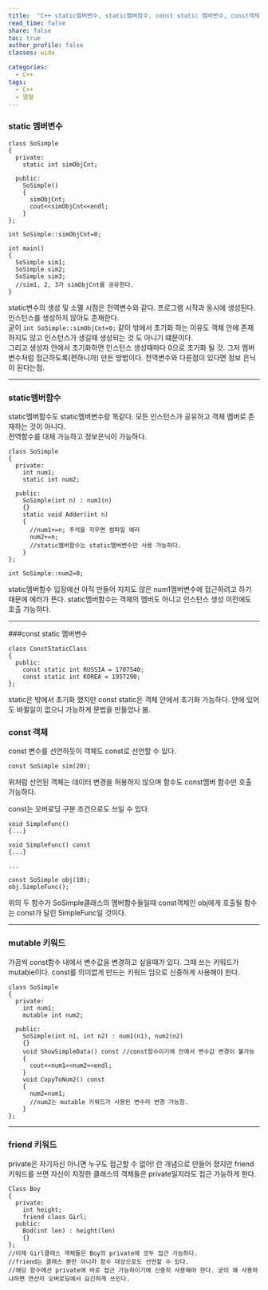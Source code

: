 ```yaml
---
title:  "C++ static멤버변수, static멤버함수, const static 멤버변수, const객체, mutable키워드, friend.md!"
read_time: false
share: false
toc: true
author_profile: false
classes: wide

categories:
  - C++
tags:
  - C++
  - 열혈
---
```


### static 멤버변수
```
class SoSimple
{
  private:
    static int simObjCnt;
  
  public:
    SoSimple()
    {
      simObjCnt;
      cout<<simObjCnt<<endl;
    }
};

int SoSimple::simObjCnt=0;

int main()
{
  SoSimple sim1;
  SoSimple sim2;
  SoSimple sim3;
  //sim1, 2, 3가 simObjCnt를 공유한다.
}
```
static변수의 생성 및 소멸 시점은 전역변수와 같다. 프로그램 시작과 동시에 생성된다. 인스턴스를 생성하지 않아도 존재한다.  
굳이 ```int SoSimple::simObjCnt=0;``` 같이 밖에서 초기화 하는 이유도 객체 안에 존재하지도 않고 인스턴스가 생길때 생성되는 것 도 아니기 떄문이다.  
그리고 생성자 안에서 초기화하면 인스턴스 생성때마다 0으로 초기화 될 것.
그저 멤버변수처럼 접근하도록(편하니까) 만든 방법이다. 전역변수와 다른점이 있다면 정보 은닉이 된다는점.

***

### static멤버함수

static멤버함수도 static멤버변수랑 똑같다. 모든 인스턴스가 공유하고 객체 멤버로 존재하는 것이 아니다.  
전역함수를 대체 가능하고 정보은닉이 가능하다.
```
class SoSimple
{
  private:
    int num1;
    static int num2;
  
  public:
    SoSimple(int n) : num1(n)
    {}
    static void Adder(int n)
    {
      //num1+=n; 주석을 지우면 컴파일 에러
      num2+=n;
      //static멤버함수는 static멤버변수만 사용 가능하다.
    }
};

int SoSimple::num2=0;
```
static멤버함수 입장에선 아직 만들어 지지도 않은 num1멤버변수에 접근하려고 하기 때문에 에러가 뜬다.
static멤버함수는 객체의 멤버도 아니고 인스턴스 생성 이전에도 호출 가능하다.

***

###const static 멤버변수

```
class ConstStaticClass
{
  public:
    const static int RUSSIA = 1707540;
    const static int KOREA = 1957290;
};
```
static은 밖에서 초기화 했지만 const static은 객체 안에서 초기화 가능하다. 안에 있어도 바뀔일이 없으니 가능하게 문법을 만들었나 봄.

### const 객체
const 변수를 선언하듯이 객체도 const로 선언할 수 있다.
```
const SoSimple sim(20);
```
위처럼 선언된 객체는 데이터 변경을 허용하지 않으며 함수도 const멤버 함수만 호출 가능하다.  

const는 오버로딩 구분 조건으로도 쓰일 수 있다.
```
void SimpleFunc()
{...}

void SimpleFunc() const
{...}

...

const SoSimple obj(10);
obj.SimpleFunc();
```
위의 두 함수가 SoSimple클래스의 멤버함수들일때 const객체인 obj에게 호출될 함수는 const가 달린 SimpleFunc일 것이다.


***

### mutable 키워드

가끔씩 const함수 내에서 변수값을 변경하고 싶을때가 있다. 그때 쓰는 키워드가 mutable이다.
const를 의미없게 만드는 키워드 임으로 신중하게 사용해야 한다.
```
class SoSimple
{
  private:
    int num1;
    mutable int num2;
  
  public:
    SoSimple(int n1, int n2) : num1(n1), num2(n2)
    {}
    void ShowSimpleData() const //const함수이기에 안에서 변수값 변경이 불가능
    {
      cout<<num1<<num2<<endl;
    }
    void CopyToNum2() const
    {
      num2=num1;
      //num2는 mutable 키워드가 사용된 변수라 변경 가능함.
    }
};
```

***

### friend 키워드

private은 자기자신 아니면 누구도 접근할 수 없어! 란 개념으로 만들어 졌지만 friend키워드를 쓰면 자신이 지정한 클래스의 객체들은 private일지라도 접근 가능하게 한다.
```
Class Boy
{
  private:
    int height;
    friend class Girl;
  public:
    Bod(int len) : height(len)
    {}
};
//이제 Girl클래스 객체들은 Boy의 private에 모두 접근 가능하다.
//friend는 클래스 뿐만 아니라 함수 대상으로도 선언할 수 있다.
//해당 함수에선 private에 바로 접근 가능하이기에 신중히 사용해야 한다. 굳이 왜 사용하냐하면 연산자 오버로딩에서 요긴하게 쓰인다.